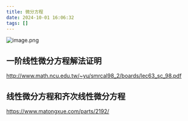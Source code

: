 ```yaml
---
title: 微分方程
date: 2024-10-01 16:06:32
tags: []
---
```

![image.png](https://how-to-1258460161.cos.ap-shanghai.myqcloud.com/how-to/20241001160320.webp)

## 一阶线性微分方程解法证明

http://www.math.ncu.edu.tw/~yu/smrcal98_2/boards/lec63_sc_98.pdf

## 线性微分方程和齐次线性微分方程

https://www.matongxue.com/parts/2192/
